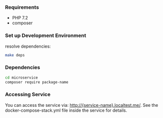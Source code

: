 ### Requirements
- PHP 7.2
- composer

### Set up Development Environment

resolve dependencies:
```bash
make deps
```

### Dependencies

```bash
cd microservice
composer require package-name
```

### Accessing Service
You can access the service via: [http://{service-name}.localtest.me/](http://{service-name}.localtest.me/). See the docker-compose-stack.yml file inside the service for details.